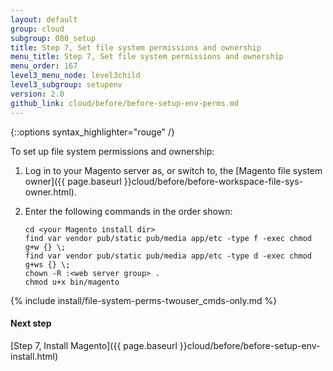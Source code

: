 ```yaml
---
layout: default
group: cloud
subgroup: 080_setup
title: Step 7, Set file system permissions and ownership
menu_title: Step 7, Set file system permissions and ownership
menu_order: 167
level3_menu_node: level3child
level3_subgroup: setupenv
version: 2.0
github_link: cloud/before/before-setup-env-perms.md
---
```


{::options syntax_highlighter="rouge" /}

To set up file system permissions and ownership:

1.  Log in to your Magento server as, or switch to, the [Magento file system owner]({{ page.baseurl }}cloud/before/before-workspace-file-sys-owner.html).
2.  Enter the following commands in the order shown:

		cd <your Magento install dir>
		find var vendor pub/static pub/media app/etc -type f -exec chmod g+w {} \;
		find var vendor pub/static pub/media app/etc -type d -exec chmod g+ws {} \;
		chown -R :<web server group> .
		chmod u+x bin/magento

{% include install/file-system-perms-twouser_cmds-only.md %}

#### Next step
[Step 7, Install Magento]({{ page.baseurl }}cloud/before/before-setup-env-install.html)
